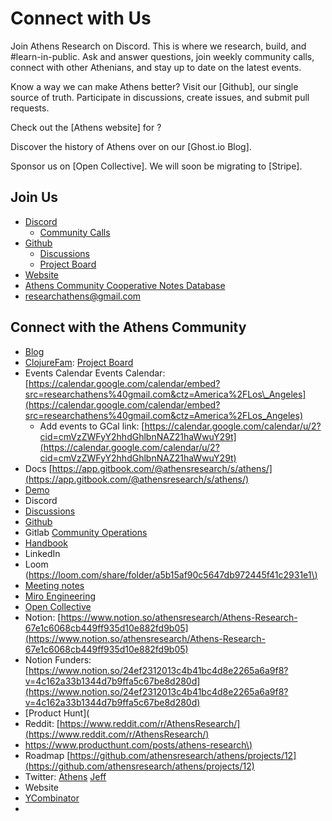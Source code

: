 # Connect with Us

Join Athens Research on Discord. This is where we research, build, and \#learn-in-public. Ask and answer questions, join weekly community calls, connect with other Athenians, and stay up to date on the latest events.

Know a way we can make Athens better? Visit our \[Github\], our single source of truth. Participate in discussions, create issues, and submit pull requests. 

Check out the \[Athens website\] for ?

Discover the history of Athens over on our \[Ghost.io Blog\]. 

Sponsor us on \[Open Collective\]. We will soon be migrating to \[Stripe\]. 

## Join Us

* [Discord](https://discord.gg/as9h8yHNfD)
  * [Community Calls](https://calendar.google.com/calendar/u/7?cid=NjVnZjNvY2JuczN0cmhqODZhbm8xbzA2NDhAZ3JvdXAuY2FsZW5kYXIuZ29vZ2xlLmNvbQ)
* [Github](https://github.com/athensresearch/)
  * [Discussions](https://github.com/athensresearch/athens/discussions)
  * [Project Board](https://github.com/athensresearch/athens/projects)
* [Website](https://athens-research.ghost.io/)
* [Athens Community Cooperative Notes Database](https://roamresearch.com/#/app/athensresearch/)
* researchathens@gmail.com

## Connect with the Athens Community

* [Blog](https://athens-research.ghost.io/)
* [ClojureFam](https://github.com/athensresearch/ClojureFam): [Project Board](https://github.com/athensresearch/ClojureFam/projects/3)
* Events Calendar Events Calendar: [https://calendar.google.com/calendar/embed?src=researchathens%40gmail.com&ctz=America%2FLos\_Angeles](https://calendar.google.com/calendar/embed?src=researchathens%40gmail.com&ctz=America%2FLos_Angeles)
  * Add events to GCal link: [https://calendar.google.com/calendar/u/2?cid=cmVzZWFyY2hhdGhlbnNAZ21haWwuY29t](https://calendar.google.com/calendar/u/2?cid=cmVzZWFyY2hhdGhlbnNAZ21haWwuY29t)
* Docs [https://app.gitbook.com/@athensresearch/s/athens/](https://app.gitbook.com/@athensresearch/s/athens/)
* [Demo](https://athensresearch.github.io/athens/)
* Discord
* [Discussions](https://github.com/athensresearch/athens/discussions)
* [Github](https://github.com/athensresearch)
* Gitlab [Community Operations](https://about.gitlab.com/handbook/marketing/community-relations/community-operations/#tooling)
* [Handbook](https://athensresearch.gitbook.io/handbook/)
* LinkedIn
* Loom \([https://loom.com/share/folder/a5b15af90c5647db972445f41c2931e1\)](https://loom.com/share/folder/a5b15af90c5647db972445f41c2931e1%29)
* [Meeting notes](https://roamresearch.com/#/app/athensresearch/page/IS6mnxoyE)
* [Miro Engineering](https://miro.com/app/board/o9J_kqT7am0=/?moveToWidget=3074457357150557654&cot=14)
* [Open Collective](https://opencollective.com/athens)
* Notion: [https://www.notion.so/athensresearch/Athens-Research-67e1c6068cb449ff935d10e882fd9b05](https://www.notion.so/athensresearch/Athens-Research-67e1c6068cb449ff935d10e882fd9b05)
* Notion Funders: [https://www.notion.so/24ef2312013c4b41bc4d8e2265a6a9f8?v=4c162a33b1344d7b9ffa5c67be8d280d](https://www.notion.so/24ef2312013c4b41bc4d8e2265a6a9f8?v=4c162a33b1344d7b9ffa5c67be8d280d)
* \[Product Hunt\]\(
* Reddit: [https://www.reddit.com/r/AthensResearch/](https://www.reddit.com/r/AthensResearch/)
* [https://www.producthunt.com/posts/athens-research\)](https://www.producthunt.com/posts/athens-research%29)
* Roadmap [https://github.com/athensresearch/athens/projects/12](https://github.com/athensresearch/athens/projects/12)
* Twitter: [Athens](https://twitter.com/athensresearch) [Jeff](https://twitter.com/tangjeff0)
* Website
* [YCombinator](https://www.ycombinator.com/companies/athens-research)
* 




